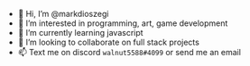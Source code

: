 - 👋 Hi, I’m @markdioszegi
- 👀 I’m interested in programming, art, game development
- 🌱 I’m currently learning javascript
- 💞️ I’m looking to collaborate on full stack projects
- 📫 Text me on discord `walnut5588#4099` or send me an email

<!---
markdioszegi/markdioszegi is a ✨ special ✨ repository because its `README.md` (this file) appears on your GitHub profile.
You can click the Preview link to take a look at your changes.
--->
